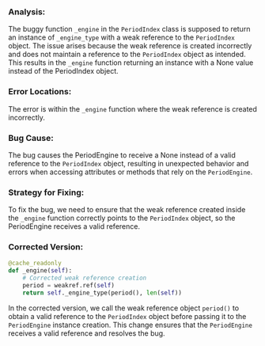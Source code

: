 ### Analysis:
The buggy function `_engine` in the `PeriodIndex` class is supposed to return an instance of `_engine_type` with a weak reference to the `PeriodIndex` object. The issue arises because the weak reference is created incorrectly and does not maintain a reference to the `PeriodIndex` object as intended. This results in the `_engine` function returning an instance with a None value instead of the PeriodIndex object.

### Error Locations:
The error is within the `_engine` function where the weak reference is created incorrectly.

### Bug Cause:
The bug causes the PeriodEngine to receive a None instead of a valid reference to the `PeriodIndex` object, resulting in unexpected behavior and errors when accessing attributes or methods that rely on the `PeriodEngine`.

### Strategy for Fixing:
To fix the bug, we need to ensure that the weak reference created inside the `_engine` function correctly points to the `PeriodIndex` object, so the PeriodEngine receives a valid reference.

### Corrected Version:
```python
@cache_readonly
def _engine(self):
    # Corrected weak reference creation
    period = weakref.ref(self)
    return self._engine_type(period(), len(self))
```

In the corrected version, we call the weak reference object `period()` to obtain a valid reference to the `PeriodIndex` object before passing it to the `PeriodEngine` instance creation. This change ensures that the `PeriodEngine` receives a valid reference and resolves the bug.